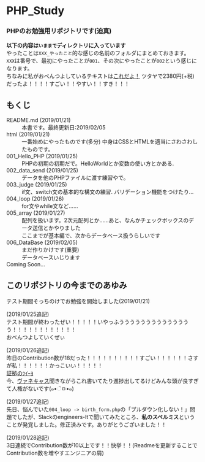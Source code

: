 # PHP_Study
### PHPのお勉強用リポジトリです(迫真)  
**以下の内容は`いままで`ディレクトリに入っています**  
やったことは`XXX_やったこと`的な感じの名前のフォルダにまとめておきます。  
`XXX`は番号で、最初にやったことが`001`、その次にやったことが`002`という感じになります。  
ちなみに私がおべんつよしているテキストは[これだよ！](https://www.amazon.co.jp/PHP%E3%81%97%E3%81%A3%E3%81%8B%E3%82%8A%E5%85%A5%E9%96%80%E6%95%99%E5%AE%A4-%E4%BD%BF%E3%81%88%E3%82%8B%E5%8A%9B%E3%81%8C%E8%BA%AB%E3%81%AB%E3%81%A4%E3%81%8F%E3%80%81%E4%BB%95%E7%B5%84%E3%81%BF%E3%81%8B%E3%82%89%E3%82%8F%E3%81%8B%E3%82%8B%E3%80%82-%E5%B0%8F%E5%8E%9F-%E9%9A%86%E7%BE%A9/dp/4798153370/ref=tmm_pap_swatch_0?_encoding=UTF8&qid=&sr= "てきすと！！！") ツタヤで2380円(+税)だったよ！！！！すごい！！やすい！！すき！！！
## もくじ
<dl>
  <dt>README.md (2019/01/21)</dt>
    <dd>本書です。最終更新日:2019/02/05</dd>
  <dt>html (2019/01/21)</dt>
    <dd>一番始めにやったものです(多分) 中身はCSSとHTMLを適当にさわさわしたものです。</dd>
  <dt>001_Hello_PHP (2019/01/25)</dt>
    <dd>PHPの初期の初期だで。HelloWorldとか変数の使い方とかある.</dd>
  <dt>002_data_send (2019/01/25)</dt>
    <dd>データを他のPHPファイルに渡す練習やで。</dd>
  <dt>003_judge (2019/01/25)</dt>
    <dd>if文、switch文の基本的な構文の練習. バリデーション機能をつけたり…</dd>
  <dt>004_loop (2019/01/26)</dt>
    <dd>for文やwhile文など…… </dd>  
  <dt>005_array (2019/01/27)</dt>
    <dd>配列を扱います。2次元配列とか……あと、なんかチェックボックスのデータ送信とかやりました<br>
    ここまでが基本編で、次からデータベース扱うらしいです</dd>
  <dt>006_DataBase (2019/02/05)</dt>
    <dd>まだ作りかけです(重要)<br>データベースいじります</dd>
  
  <dt>Coming Soon…</dt>
</dl>  






## このリポジトリの今までのあゆみ
テスト期間そっちのけでお勉強を開始しました(2019/01/21)

(2019/01/25追記)  
テスト期間が終わったぜい！！！！！いやっふうううううううううううううう！！！！！！！！！！！！  
おべんつよしていくぜぃ

(2019/01/26追記)  
昨日のContribution数が18だった！！！！！！！！！！すごい！！！！！！さすが私！！！！！！かっこいい！！！！！  
[証拠のﾂｲｰﾖ](https://twitter.com/Tech_Kazu/status/1088814372460339202 "ひれふせ！！！")  
今、[ヴァネキャス](https://twitcasting.tv/vane11ope "つよいひとの巣窟")聞きながらこれ書いてたり進捗出してるけどみんな頭が良すぎて人権がないです(๑•ૅㅁ•๑)

(2019/01/27追記)  
先日、悩んでいた`004_loop -> birth_form.php`の「プルダウン化しない！」問題でしたが、Slackのengineers-ltで聞いてみたところ、**私のスペルミス**ということが発覚しました。修正済みです。ありがとうございました！！

(2019/01/28追記)  
3日連続でContribution数が10以上です！！快挙！！(Readmeを更新することでContribution数を増やすエンジニアの屑)
